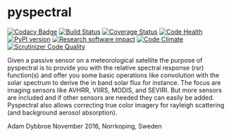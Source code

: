 pyspectral
==========

[![Codacy Badge](https://api.codacy.com/project/badge/Grade/9f039d7d640846ca89be8a78fa11e1f6)](https://www.codacy.com/app/adybbroe/pyspectral?utm_source=github.com&utm_medium=referral&utm_content=pytroll/pyspectral&utm_campaign=badger)
[![Build Status](https://travis-ci.org/pytroll/pyspectral.png?branch=develop)](https://travis-ci.org/pytroll/pyspectral)
[![Coverage Status](https://coveralls.io/repos/github/pytroll/pyspectral/badge.svg?branch=develop)](https://coveralls.io/github/pytroll/pyspectral?branch=develop)
[![Code Health](https://landscape.io/github/pytroll/pyspectral/develop/landscape.png)](https://landscape.io/github/pytroll/pyspectral/develop)
[![PyPI version](https://badge.fury.io/py/pyspectral.svg)](https://badge.fury.io/py/pyspectral)
[![Research software impact](http://depsy.org/api/package/pypi/pyspectral/badge.svg)](http://depsy.org/package/python/pyspectral)
[![Code Climate](https://codeclimate.com/github/pytroll/pyspectral/badges/gpa.svg)](https://codeclimate.com/github/pytroll/pyspectral)
[![Scrutinizer Code Quality](https://scrutinizer-ci.com/g/pytroll/pyspectral/badges/quality-score.png?b=develop)](https://scrutinizer-ci.com/g/pytroll/pyspectral/?branch=develop)


Given a passive sensor on a meteorological satellite the purpose of pyspectral
is to provide you with the relative spectral response (rsr) function(s) and
offer you some basic operations like convolution with the solar spectrum to
derive the in band solar flux for instance. The focus are imaging sensors like
AVHRR, VIIRS, MODIS, and SEVIRI. But more sensors are included and if other
sensors are needed they can easily be added. Pyspectral also allows correcting
true color imagery for rayleigh scattering (and background aerosol absorption).


Adam Dybbroe
November 2016, Norrkoping, Sweden
